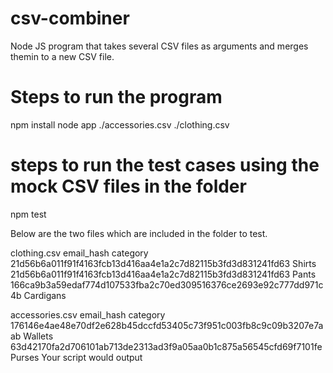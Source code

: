 # csv-combiner
Node JS program that takes several CSV files as arguments and merges themin to a new CSV file.

# Steps to run the program
npm install
node app ./accessories.csv ./clothing.csv

# steps to run the test cases using the mock CSV files in the folder
npm test


Below are the two files which are included in the folder to test.

clothing.csv
email_hash	category
21d56b6a011f91f4163fcb13d416aa4e1a2c7d82115b3fd3d831241fd63	Shirts
21d56b6a011f91f4163fcb13d416aa4e1a2c7d82115b3fd3d831241fd63	Pants
166ca9b3a59edaf774d107533fba2c70ed309516376ce2693e92c777dd971c4b	Cardigans


accessories.csv
email_hash	category
176146e4ae48e70df2e628b45dccfd53405c73f951c003fb8c9c09b3207e7aab	Wallets
63d42170fa2d706101ab713de2313ad3f9a05aa0b1c875a56545cfd69f7101fe	Purses
Your script would output
